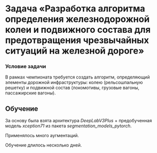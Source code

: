# Задача &laquo;Разработка алгоритма определения железнодорожной колеи и подвижного состава для предотвращения чрезвычайных ситуаций на железной дороге&raquo;


### Условие задачи
В рамках чемпионата требуется создать алгоритм, определяющий элементы дорожной инфраструктуры: колею (рельсошпальную решетку) и подвижной состав (локомотивы, грузовые вагоны, пассажирские вагоны).


## Обучение

За основу была взята архитектура *DeepLabV3Plus* + предобученная модель *xception71* из пакета *segmentation_models_pytorch*. 

Применялось много аугментаций.

Обучение длилось несколько дней.
